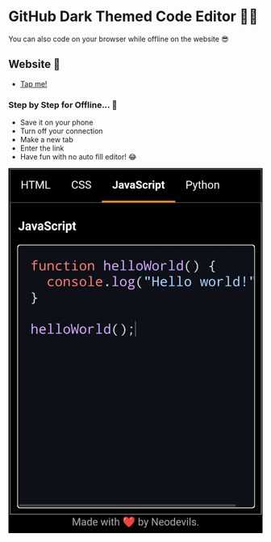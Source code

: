 # GitHub Dark Themed Code Editor 🙌🏻

You can also code on your browser while offline on the website 😎

## Website 🤠

* [Tap me!](https://neoaichan.me/github-dark-themed-editor)

### Step by Step for Offline... 👀

* Save it on your phone
* Turn off your connection
* Make a new tab
* Enter the link
* Have fun with no auto fill editor! 😂

![image](main_image.jpg)

